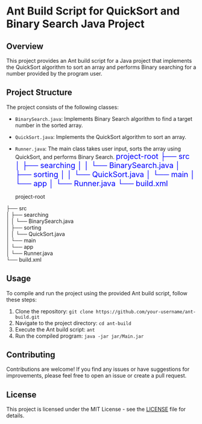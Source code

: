 # Ant Build Script for QuickSort and Binary Search Java Project

## Overview
This project provides an Ant build script for a Java project that implements the QuickSort algorithm to sort an array and performs Binary searching for a number provided by the program user.

## Project Structure
The project consists of the following classes:
- `BinarySearch.java`: Implements Binary Search algorithm to find a target number in the sorted array.
- `QuickSort.java`: Implements the QuickSort algorithm to sort an array.
- `Runner.java`: The main class takes user input, sorts the array using QuickSort, and performs Binary Search.
  <span style="color: blue; font-size: 20px;">
  project-root
├── src
│   ├── searching
│   │   └── BinarySearch.java
│   ├── sorting
│   │   └── QuickSort.java
│   └── main
│       └── app
│           └── Runner.java
└── build.xml

  </span>
  project-root<br>
├── src<br>
│   ├── searching<br>
│   │   └── BinarySearch.java<br>
│   ├── sorting<br>
│   │   └── QuickSort.java<br>
│   └── main<br>
│       └── app<br>
│           └── Runner.java<br>
└── build.xml<br>

## Usage
To compile and run the project using the provided Ant build script, follow these steps:
1. Clone the repository: `git clone https://github.com/your-username/ant-build.git`
2. Navigate to the project directory: `cd ant-build`
3. Execute the Ant build script: `ant`
4. Run the compiled program: `java -jar jar/Main.jar`

## Contributing
Contributions are welcome! If you find any issues or have suggestions for improvements, please feel free to open an issue or create a pull request.

## License
This project is licensed under the MIT License - see the [LICENSE](LICENSE) file for details.
